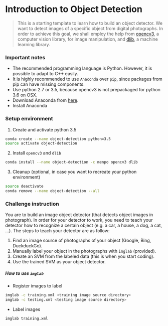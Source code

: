 Introduction to Object Detection
===

> This is a starting template to learn how to build an object detector. We want to detect images of a specific object from digital photographs. In order to achieve this goal, we shall employ the help from [opencv3](http://opencv.org/), a computer vision library, for image manipulation, and [dlib](http://dlib.net/), a machine learning library.

### Important notes
- The recommended programming language is Python. However, it is possible to adapt to C++ easily.
- It is highly recommended to use `Anaconda` over `pip`, since packages from pip can have missing components.
- Use python 2.7 or 3.5, because opencv3 is not prepackaged for python 3.6 on OSX.
- Download Anaconda from [here](https://www.continuum.io/downloads).
- Install Anaconda

### Setup environment
1. Create and activate python 3.5
```bash
conda create --name object-detection python=3.5
source activate object-detection
```
2. Install `opencv3` and `dlib`
```bash
conda install --name object-detection -c menpo opencv3 dlib
```

3. Cleanup (optional, in case you want to recreate your python environment)
```bash
source deactivate
conda remove --name object-detection --all
```

### Challenge instruction
You are to build an image object detector (that detects object images in photograph). In order for your detector to work, you need to teach your detector how to recognize a certain object (e.g. a car, a house, a dog, a cat, ...). The steps to teach your detector are as follow:
1. Find an image source of photographs of your object (Google, Bing, DuckduckGo).
2. Manually label your object in the photographs with `imglab` (provided).
3. Create an SVM from the labeled data (this is when you start coding).
4. Use the trained SVM as your object detector.

##### How to use `imglab`
- Register images to label
```bash
imglab -c training.xml <training image source directory>
imglab -c testing.xml <testing image source directory>
```

- Label images
```bash
imglab training.xml
```
